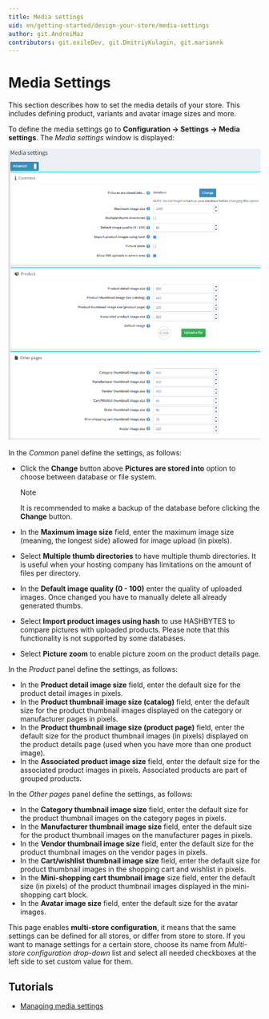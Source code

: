 ```yaml
---
title: Media settings
uid: en/getting-started/design-your-store/media-settings
author: git.AndreiMaz
contributors: git.exileDev, git.DmitriyKulagin, git.mariannk
---
```


# Media Settings

This section describes how to set the media details of your store. This includes defining product, variants and avatar image sizes and more.

To define the media settings go to **Configuration → Settings → Media settings**. The *Media settings* window is displayed:

![p1](_static/media-settings/media_sett_1.png)

In the *Common* panel define the settings, as follows:
- Click the **Change** button above **Pictures are stored into** option to choose between database or file system.

  > [!NOTE]
  > 
  > It is recommended to make a backup of the database before clicking the **Change** button.
- In the **Maximum image size** field, enter the maximum image size (meaning, the longest side) allowed for image upload (in pixels).
- Select **Multiple thumb directories** to have multiple thumb directories. It is useful when your hosting company has limitations on the amount of files per directory.
- In the **Default image quality (0 - 100)** enter the quality of uploaded images. Once changed you have to manually delete all already generated thumbs.
- Select **Import product images using hash** to use HASHBYTES to compare pictures with uploaded products. Please note that this functionality is not supported by some databases.
- Select **Picture zoom** to enable picture zoom on the product details page.

In the *Product* panel define the settings, as follows:
- In the **Product detail image size** field, enter the default size for the product detail images in pixels.
- In the **Product thumbnail image size (catalog)** field, enter the default size for the product thumbnail images  displayed on the category or manufacturer pages in pixels.
- In the **Product thumbnail image size (product page)** field, enter the default size for the product thumbnail images (in pixels) displayed on the product details page (used when you have more than one product image).
- In the **Associated product image size** field, enter the default size for the associated product images in pixels. Associated products are part of grouped products.

In the *Other pages* panel define the settings, as follows:
- In the **Category thumbnail image size** field, enter the default size for the product thumbnail images on the category pages in pixels.
- In the **Manufacturer thumbnail image size** field, enter the default size for the product thumbnail images on the manufacturer pages in pixels.
- In the **Vendor thumbnail image size** field, enter the default size for the product thumbnail images on the vendor pages in pixels.
- In the **Cart/wishlist thumbnail image size** field, enter the default size for product thumbnail images in the shopping cart and wishlist in pixels.
- In the **Mini-shopping cart thumbnail image** size field, enter the default size (in pixels) of the product thumbnail images displayed in the mini-shopping cart block.
- In the **Avatar image size** field, enter the default size for the avatar images.

This page enables **multi-store configuration**, it means that the same settings can be defined for all stores, or differ from store to store. If you want to manage settings for a certain store, choose its name from *Multi-store configuration drop-down* list and select all needed checkboxes at the left side to set custom value for them.

## Tutorials

- [Managing media settings](https://www.youtube.com/watch?v=3JS4Zj4TBwQ)

